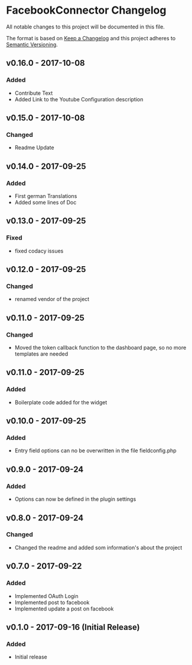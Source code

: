 # FacebookConnector Changelog

All notable changes to this project will be documented in this file.

The format is based on [Keep a Changelog](http://keepachangelog.com/) and this project adheres to [Semantic Versioning](http://semver.org/).

## v0.16.0 - 2017-10-08
### Added
  - Contribute Text
  - Added Link to the Youtube Configuration description
  
## v0.15.0 - 2017-10-08
### Changed
  - Readme Update

## v0.14.0 - 2017-09-25
### Added 
  - First german Translations
  - Added some lines of Doc

## v0.13.0 - 2017-09-25
### Fixed
  - fixed codacy issues

## v0.12.0 - 2017-09-25
### Changed
  - renamed vendor of the project

## v0.11.0 - 2017-09-25
### Changed
  - Moved the token callback function to the dashboard page, so no more templates are needed

## v0.11.0 - 2017-09-25
### Added
  - Boilerplate code added for the widget

## v0.10.0 - 2017-09-25
### Added
  - Entry field options can no be overwritten in the file fieldconfig.php
  
## v0.9.0 - 2017-09-24
### Added
  - Options can now be defined in the plugin settings

## v0.8.0 - 2017-09-24
### Changed
   - Changed the readme and added som information's about the project

## v0.7.0 - 2017-09-22
### Added
  - Implemented OAuth Login
  - Implemented post to facebook
  - Implemented update a post on facebook

## v0.1.0 - 2017-09-16 (Initial Release)
### Added
 - Initial release
